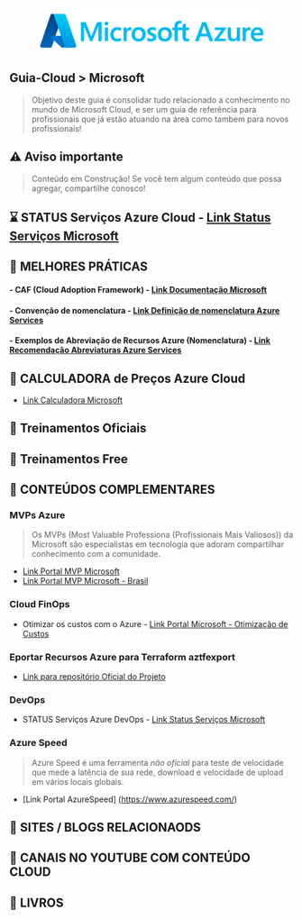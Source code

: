 <p align="center">
   <a href="https://github.com/michelbalazs/Guia-Microsoft">
    <img src="./imagens/Logo-MicrosoftAzure.png" alt="Guia Microsoft Azure" width="405" height="81">
  </a>
</p>

## Guia-Cloud > Microsoft 
> Objetivo deste guia é consolidar tudo relacionado a conhecimento no mundo de Microsoft Cloud, e ser um guia de referência para profissionais que já estão atuando na área como tambem para novos profissionais! 

## ⚠️ Aviso importante

>Conteúdo em Construção!  Se você tem algum conteúdo que possa agregar, compartilhe conosco!

## ⌛ STATUS Serviços Azure Cloud - [Link Status Serviços Microsoft](https://azure.status.microsoft/)

## 📙 MELHORES PRÁTICAS
   #### - CAF (Cloud Adoption Framework) - [Link Documentação Microsoft](https://learn.microsoft.com/pt-br/azure/cloud-adoption-framework/)
   #### - Convenção de nomenclatura - [Link Definição de nomenclatura Azure Services](https://learn.microsoft.com/pt-br/azure/cloud-adoption-framework/ready/azure-best-practices/resource-naming)
   #### - Exemplos de Abreviação de Recursos Azure (Nomenclatura) - [Link Recomendação Abreviaturas Azure Services](https://learn.microsoft.com/pt-br/azure/cloud-adoption-framework/ready/azure-best-practices/resource-abbreviations)
   
## 📗 CALCULADORA de Preços Azure Cloud
   - [Link Calculadora Microsoft](https://azure.microsoft.com/pt-br/pricing/calculator/)

## 📘 Treinamentos Oficiais
## 📒 Treinamentos Free


## 🍺 CONTEÚDOS COMPLEMENTARES
   ### MVPs Azure
   >Os MVPs (Most Valuable Professiona (Profissionais Mais Valiosos)) da Microsoft são especialistas em tecnologia que adoram compartilhar conhecimento com a comunidade. 
   - [Link Portal MVP Microsoft](https://mvp.microsoft.com/pt-br/MvpSearch?ex=Microsoft+Azure&sc=e)
   - [Link Portal MVP Microsoft - Brasil](https://mvp.microsoft.com/pt-br/MvpSearch?ex=Microsoft+Azure&lo=Brazil&sc=e)

   ### Cloud FinOps
   - Otimizar os custos com o Azure - [Link Portal Microsoft - Otimização de Custos](https://azure.microsoft.com/pt-pt/solutions/cost-optimization/#tools)
  
   ### Eportar Recursos Azure para Terraform **aztfexport**
   - [Link para repositório Oficial do Projeto](https://github.com/Azure/aztfexport)
 
   ### DevOps
   - STATUS Serviços Azure DevOps - [Link Status Serviços Microsoft](https://status.dev.azure.com/)

   ### Azure Speed
   >Azure Speed é uma ferramenta *não oficial* para teste de velocidade que mede a latência de sua rede, download e velocidade de upload em vários locais globais.
   - [Link Portal AzureSpeed] (https://www.azurespeed.com/)

## 📂 SITES / BLOGS RELACIONAODS

## 📂 CANAIS NO YOUTUBE COM CONTEÚDO CLOUD

## 📁 LIVROS
